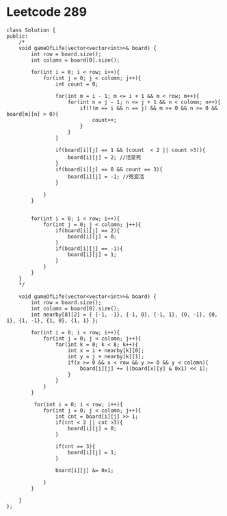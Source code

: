 # Leetcode 289
    class Solution {
    public:
        /*
        void gameOfLife(vector<vector<int>>& board) {
            int row = board.size();
            int colomn = board[0].size();

            for(int i = 0; i < row; i++){
                for(int j = 0; j < colomn; j++){
                    int count = 0;

                    for(int m = i - 1; m <= i + 1 && m < row; m++){
                        for(int n = j - 1; n <= j + 1 && n < colomn; n++){
                            if(!(m == i && n == j) && m >= 0 && n >= 0 && board[m][n] > 0){
                                count++;
                            }
                        }
                    }

                    if(board[i][j] == 1 && (count  < 2 || count >3)){
                        board[i][j] = 2; //活变死
                    }
                    if(board[i][j] == 0 && count == 3){
                        board[i][j] = -1; //死变活
                    }

                }
            }


            for(int i = 0; i < row; i++){
                for(int j = 0; j < colomn; j++){
                    if(board[i][j] == 2){
                        board[i][j] = 0;
                    }
                    if(board[i][j] == -1){
                        board[i][j] = 1;
                    }
                }
            }
        }
        */

        void gameOfLife(vector<vector<int>>& board) {
            int row = board.size();
            int colomn = board[0].size();
            int nearby[8][2] = { {-1, -1}, {-1, 0}, {-1, 1}, {0, -1}, {0, 1}, {1, -1}, {1, 0}, {1, 1} };

            for(int i = 0; i < row; i++){
                for(int j = 0; j < colomn; j++){
                    for(int k = 0; k < 8; k++){
                        int x = i + nearby[k][0];
                        int y = j + nearby[k][1];
                        if(x >= 0 && x < row && y >= 0 && y < colomn){
                            board[i][j] += ((board[x][y] & 0x1) << 1);
                        }
                    }
                }
            }

             for(int i = 0; i < row; i++){
                for(int j = 0; j < colomn; j++){
                    int cnt = board[i][j] >> 1;
                    if(cnt < 2 || cnt >3){
                        board[i][j] = 0;
                    }

                    if(cnt == 3){
                        board[i][j] = 1;
                    }

                    board[i][j] &= 0x1;

                }
            }       

        }
    };

